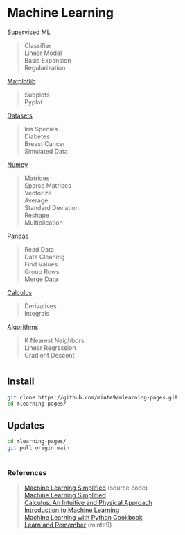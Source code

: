 # Machine Learning

[Supervised ML](./main/supervised-ml/)  
> Classifier  
> Linear Model  
> Basis Expansion  
> Regularization  

[Matplotlib](./main/matplotlib/)  
> Subplots  
> Pyplot  

[Datasets](./main/datasets/)  
> Iris Species  
> Diabetes  
> Breast Cancer  
> Simulated Data  

[Numpy](./main/numpy/)  
> Matrices  
> Sparse Matrices  
> Vectorize  
> Average  
> Standard Deviation  
> Reshape  
> Multiplication  

[Pandas](./main/pandas/)  
> Read Data  
> Data Cleaning  
> Find Values  
> Group Rows  
> Merge Data  

[Calculus](./main/calculus/)  
> Derivatives  
> Integrals  

[Algorithms](./main/algorithms/)  
> K Nearest Neighbors   
> Linear Regression  
> Gradient Descent  

#

## Install

~~~sh
git clone https://github.com/minte9/mlearning-pages.git
cd mlearning-pages/
~~~

## Updates

~~~sh
cd mlearning-pages/
git pull origin main
~~~

#

### References
> [Machine Learning Simplified](https://code.themlsbook.com/index.html) (source code)  
> [Machine Learning Simplified](https://www.amazon.com/gp/product/B0B216KMM4)  
> [Calculus: An Intuitive and Physical Approach](https://www.amazon.com/gp/product/B00CB2MK6C)  
> [Introduction to Machine Learning](https://www.amazon.com/gp/product/B01M0LNE8C)  
> [Machine Learning with Python Cookbook](https://www.amazon.com/gp/product/B07BC3LFKT)  
> [Learn and Remember](https://www.minte9.com/mlearning) (minte9)  